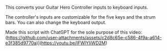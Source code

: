 This converts your Guitar Hero Controller inputs to keyboard inputs.

The controller's inputs are customizable for the five keys and the strum bars. You can also change the keyboard output.

Made this script with ChatGPT for the sole purpose of this video:
(https://github.com/user-attachments/assets/c2d8c65e-c586-4f9a-a614-e3f385d9770a)](https://youtu.be/IFWlYIiWD2M)
